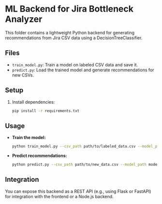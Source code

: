 # ML Backend for Jira Bottleneck Analyzer

This folder contains a lightweight Python backend for generating recommendations from Jira CSV data using a DecisionTreeClassifier.

## Files
- `train_model.py`: Train a model on labeled CSV data and save it.
- `predict.py`: Load the trained model and generate recommendations for new CSVs.

## Setup
1. Install dependencies:
   ```bash
   pip install -r requirements.txt
   ```

## Usage
- **Train the model:**
  ```bash
  python train_model.py --csv_path path/to/labeled_data.csv --model_path model.joblib
  ```
- **Predict recommendations:**
  ```bash
  python predict.py --csv_path path/to/new_data.csv --model_path model.joblib
  ```

## Integration
You can expose this backend as a REST API (e.g., using Flask or FastAPI) for integration with the frontend or a Node.js backend.
